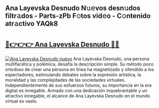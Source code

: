 ## Ana Layevska Desnudo N𝚞𝚎vos desn𝚞dos filtr𝚊dos - Parts-zPb F𝚘tos vid𝚎o - C𝚘ntenido atr𝚊ctivo YAQk8

# <h2><a href="http://mb0jxie.tromn.icu/?c=Ana+Layevska+Desnudo">🔗👉👉👉 Ana Layevska Desnudo 🔗🔗</a></h2>

[![Ana Layevska Desnudo nuevo](https://i.imgur.com/pEAQMta.gif)](http://mb0jxie.tromn.icu/?c=Ana+Layevska+Desnudo)
Ana Layevska Desnudo, una persona multifacética y polémica, desafía la descripción simple. Su método poco ortodoxo de crear una persona en línea ha magnetizado y ofendido a los espectadores, estimulando debates sobre la expresión artística, la moralidad y las complejidades de las sociedades virtuales. Independientemente de sus esfuerzos futuros, su importancia en la era digital es innegable. Armado con una dedicación inquebrantable y un atractivo innegable, el alcance de Ana Layevska Desnudo en el mundo virtual es vasto.
